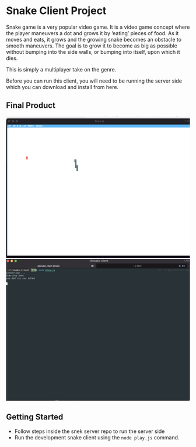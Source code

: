 # Snake Client Project

Snake game is a very popular video game. It is a video game concept where the player maneuvers a dot and grows it by ‘eating’ pieces of food. As it moves and eats, it grows and the growing snake becomes an obstacle to smooth maneuvers. The goal is to grow it to become as big as possible without bumping into the side walls, or bumping into itself, upon which it dies.

This is simply a multiplayer take on the genre.

Before you can run this client, you will need to be running the server side which you can download and install from here. 

## Final Product

!["server gameplay"](https://github.com/BryceHaley/snake-client/blob/main/blobs/server.png?raw=true)
!["client terminal"](https://github.com/BryceHaley/snake-client/blob/main/blobs/client.png?raw=true)


## Getting Started

- Follow steps inside the snek server repo to run the server side
- Run the development snake client using the `node play.js` command.